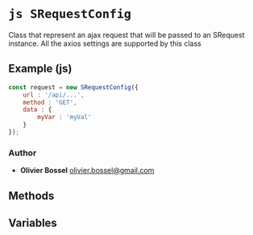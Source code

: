 


<!-- @namespace    sugar.js.http -->
<!-- @name    SRequestConfig -->

# ```js SRequestConfig ```


Class that represent an ajax request that will be passed to an SRequest instance.
All the axios settings are supported by this class



## Example (js)

```js
const request = new SRequestConfig({
 	url : '/api/...',
 	method : 'GET',
 	data : {
 		myVar : 'myVal'
 	}
});
```


### Author
- **Olivier Bossel** <a href="mailto:olivier.bossel@gmail.com">olivier.bossel@gmail.com</a> 


## Methods



## Variables



